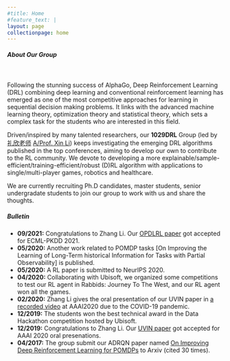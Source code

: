 ```yaml
---
#title: Home
#feature_text: |
layout: page
collectionpage: home
---
```


##### About Our Group

<br />

Following the stunning success of AlphaGo, Deep Reinforcement Learning (DRL) combining deep learning and conventional reinforcement learning has emerged as one of the most competitive approaches for learning in sequential decision making problems. It links with the advanced machine learning theory, optimization theory and statistical theory, which sets a complex task for the students who are interested in this field.

Driven/inspired by many talented researchers, our **1029DRL** Group (led by [礼欣老师](http://cs.bit.edu.cn/szdw/jsml/js/lixin/index.htm) [A/Prof. Xin Li](https://scholar.google.com/citations?user=CpIQOm0AAAAJ&hl=en&authuser=1)) keeps investigating the emerging DRL algorithms published in the top conferences, aiming to develop our own to contribute to the RL community. We devote to developing a more explainable/sample-efficient/training-efficient/robust (D)RL algorithm with applications to single/multi-player games, robotics and healthcare.

We are currently recruiting Ph.D candidates, master students, senior undergradate students to join our group to work with us and share the thoughts.

##### Bulletin
- **09/2021:** Congratulations to Zhang Li. Our [OPDLRL paper](https://2021.ecmlpkdd.org/wp-content/uploads/2021/07/sub_49.pdf) got accepted for ECML-PKDD 2021.
- **05/2020:** Another work related to POMDP tasks [On Improving the Learning of Long-Term historical Information for Tasks with Partial Observability] is published.
- **05/2020:** A RL paper is submitted to NeurIPS 2020.
- **04/2020:** Collaborating with Ubisoft, we organized some competitions to test our RL agent in Rabbids: Journey To The West, and our RL agent won all the games.
- **02/2020:** Zhang Li gives the oral presentation of our UVIN paper in [a recorded video](https://www.youtube.com/watch?v=18IqLrK2ugI&feature=share&fbclid=IwAR3kpUv8H4NQlz3lNl-kZCTI5RD2Ryr3VnlH_4O_32ADt5SwTcqapjX7ryY) at AAAI2020 due to the COVID-19 pandemic.
- **12/2019:** The students won the best technical award in the Data Hackathon competition hosted by Ubisoft.
- **12/2019:** Congratulations to Zhang Li. Our [UVIN paper](https://aaai.org/ojs/index.php/AAAI/article/view/6157) got accepted for AAAI 2020 oral presenations. 
- **04/2017:** The group submit our ADRQN paper named [On Improving Deep Reinforcement Learning for POMDPs](https://arxiv.org/abs/1704.07978) to Arxiv (cited 30 times).


